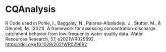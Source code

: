 # CQAnalysis
R Code used in  Pohle, I., Baggaley, N., Palarea-Albaladejo, J., Stutter, M., &amp; Glendell, M. (2021). A framework for assessing concentration-discharge catchment behavior from low-frequency water quality data. Water Resources Research, 57, e2021WR029692. https://doi.org/10.1029/2021WR029692 
